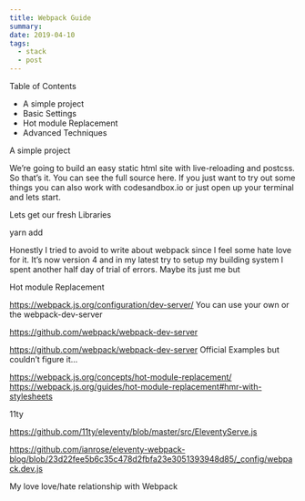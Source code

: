 ```yaml
---
title: Webpack Guide
summary: 
date: 2019-04-10
tags:
  - stack
  - post
---
```




Table of Contents

* A simple project
* Basic Settings
* Hot module Replacement
* Advanced Techniques


A simple project

We’re going to build an easy static html site with live-reloading and postcss. So that’s it. You can see the full source here. If you just want to try out some things you can also work with codesandbox.io or just open up your terminal and lets start.


Lets get our fresh Libraries

yarn add 


Honestly I tried to avoid to write about webpack since I feel some hate love for it. It’s now version 4 and in my latest try to setup my building system I spent another half day of trial of errors. Maybe its just me but 





Hot module Replacement

https://webpack.js.org/configuration/dev-server/
You can use your own or the webpack-dev-server

https://github.com/webpack/webpack-dev-server

https://github.com/webpack/webpack-dev-server Official Examples but couldn’t figure it...

https://webpack.js.org/concepts/hot-module-replacement/
https://webpack.js.org/guides/hot-module-replacement#hmr-with-stylesheets


11ty

https://github.com/11ty/eleventy/blob/master/src/EleventyServe.js

https://github.com/ianrose/eleventy-webpack-blog/blob/23d22fee5b6c35c478d2fbfa23e3051393948d85/_config/webpack.dev.js




My love love/hate relationship with Webpack
